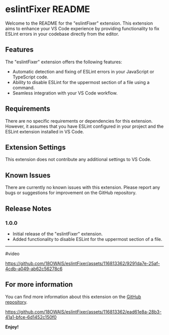 # eslintFixer README

Welcome to the README for the "eslintFixer" extension. This extension aims to enhance your VS Code experience by providing functionality to fix ESLint errors in your codebase directly from the editor.

## Features

The "eslintFixer" extension offers the following features:

- Automatic detection and fixing of ESLint errors in your JavaScript or TypeScript code.
- Ability to disable ESLint for the uppermost section of a file using a command.
- Seamless integration with your VS Code workflow.

## Requirements

There are no specific requirements or dependencies for this extension. However, it assumes that you have ESLint configured in your project and the ESLint extension installed in VS Code.

## Extension Settings

This extension does not contribute any additional settings to VS Code.

## Known Issues

There are currently no known issues with this extension. Please report any bugs or suggestions for improvement on the GitHub repository.

## Release Notes

### 1.0.0

- Initial release of the "eslintFixer" extension.
- Added functionality to disable ESLint for the uppermost section of a file.

---
#video



https://github.com/18OWAIS/eslintFixer/assets/116813362/9291da7e-25af-4cdb-a049-ab62c56278c6






## For more information

You can find more information about this extension on the [GitHub repository](https://github.com/18owais/eslintFixer).



https://github.com/18OWAIS/eslintFixer/assets/116813362/ead61e8a-28b3-41a1-bfce-6d1452c150f0



**Enjoy!**
